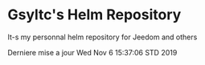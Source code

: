 # Gsyltc's Helm Repository

It-s my personnal helm repository for Jeedom and others

Derniere mise a jour Wed Nov  6 15:37:06 STD 2019
